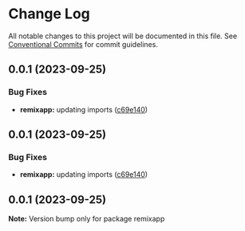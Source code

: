 # Change Log

All notable changes to this project will be documented in this file.
See [Conventional Commits](https://conventionalcommits.org) for commit guidelines.

## 0.0.1 (2023-09-25)


### Bug Fixes

* **remixapp:** updating imports ([c69e140](https://github.com/elylucas/lerna-getting-started/commit/c69e140fae3be466e67d4d63001dfb34746670fd))





## 0.0.1 (2023-09-25)


### Bug Fixes

* **remixapp:** updating imports ([c69e140](https://github.com/elylucas/lerna-getting-started/commit/c69e140fae3be466e67d4d63001dfb34746670fd))





## 0.0.1 (2023-09-25)

**Note:** Version bump only for package remixapp
